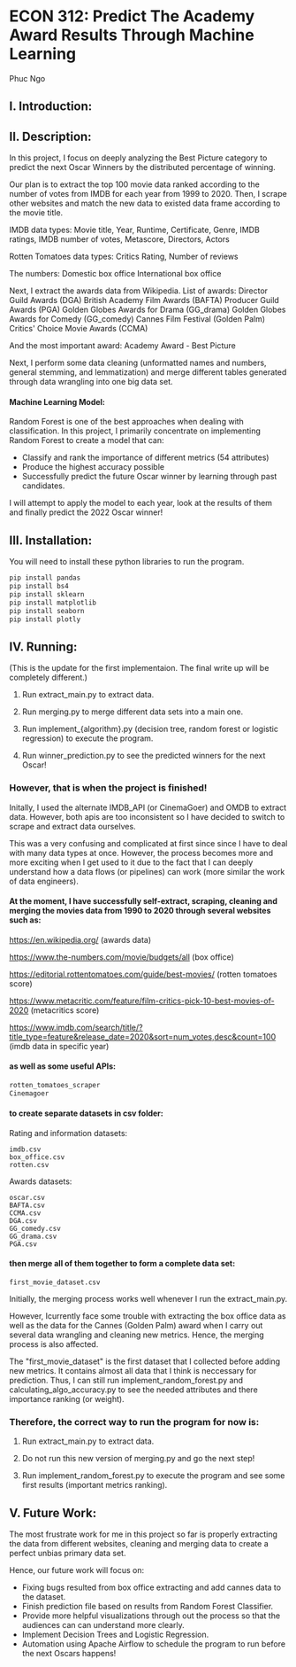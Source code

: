 # ECON 312: Predict The Academy Award Results Through Machine Learning

Phuc Ngo

## I. Introduction:

## II. Description:
In this project, I focus on deeply analyzing the Best Picture category to predict the next Oscar Winners by the distributed percentage of winning.

Our plan is to extract the top 100 movie data ranked according to the number of votes from IMDB for each year from 1999 to 2020. Then, I scrape other websites and match the new data to existed data frame according to the movie title.

IMDB data types:
Movie title, Year, Runtime, Certificate, Genre, IMDB ratings, IMDB number of votes, Metascore, Directors, Actors

Rotten Tomatoes data types:
Critics Rating, Number of reviews

The numbers:
Domestic box office 
International box office

Next, I extract the awards data from Wikipedia. List of awards:
Director Guild Awards (DGA)
British Academy Film Awards (BAFTA)
Producer Guild Awards (PGA)
Golden Globes Awards for Drama (GG_drama)
Golden Globes Awards for Comedy (GG_comedy)
Cannes Film Festival (Golden Palm)
Critics' Choice Movie Awards (CCMA)

And the most important award:
Academy Award - Best Picture

Next, I perform some data cleaning (unformatted names and numbers, general stemming, and lemmatization) and merge different tables generated through data wrangling into one big data set. 

#### Machine Learning Model:
Random Forest is one of the best approaches when dealing with classification. In this project, I primarily concentrate on implementing Random Forest to create a model that can:

- Classify and rank the importance of different metrics (54 attributes)
- Produce the highest accuracy possible
- Successfully predict the future Oscar winner by learning through past candidates.

I will attempt to apply the model to each year, look at the results of them and finally predict the 2022 Oscar winner!


## III. Installation:
You will need to install these python libraries to run the program.

```bash
pip install pandas
pip install bs4
pip install sklearn
pip install matplotlib
pip install seaborn
pip install plotly
```

## IV. Running:
(This is the update for the first implementaion. The final write up will be completely different.)

1. Run extract_main.py to extract data.

2. Run merging.py to merge different data sets into a main one.

3. Run implement_{algorithm}.py (decision tree, random forest or logistic regression) to execute the program.

4. Run winner_prediction.py to see the predicted winners for the next Oscar!


### However, that is when the project is finished!

Initally, I used the alternate IMDB_API (or CinemaGoer) and OMDB to extract data. However, both apis are too inconsistent so I have decided to switch to scrape and extract data ourselves. 

This was a very confusing and complicated at first since since I have to deal with many data types at once. However, the process becomes more and more exciting when I get used to it due to the fact that I can deeply understand how a data flows (or pipelines) can work (more similar the work of data engineers). 

#### At the moment, I have successfully self-extract, scraping, cleaning and merging the movies data from 1990 to 2020 through several websites such as:

https://en.wikipedia.org/ (awards data)

https://www.the-numbers.com/movie/budgets/all (box office)

https://editorial.rottentomatoes.com/guide/best-movies/ (rotten tomatoes score)

https://www.metacritic.com/feature/film-critics-pick-10-best-movies-of-2020 (metacritics score)

https://www.imdb.com/search/title/?title_type=feature&release_date=2020&sort=num_votes,desc&count=100 (imdb data in specific year)

#### as well as some useful APIs:

```python
rotten_tomatoes_scraper
Cinemagoer
```
#### to create separate datasets in csv folder:

Rating and information datasets:

```
imdb.csv
box_office.csv
rotten.csv
```

Awards datasets:

```
oscar.csv
BAFTA.csv
CCMA.csv
DGA.csv
GG_comedy.csv
GG_drama.csv
PGA.csv
```

#### then merge all of them together to form a complete data set: 
```
first_movie_dataset.csv
```
Initially, the merging process works well whenever I run the extract_main.py. 

However, Icurrently face some trouble with extracting the box office data as well as the data for the Cannes (Golden Palm) award when I carry out several data wrangling and cleaning new metrics. Hence, the merging process is also affected. 

The "first_movie_dataset" is the first dataset that I collected before adding new metrics. It contains almost all data that I think is neccessary for prediction. Thus, I can still run implement_random_forest.py and calculating_algo_accuracy.py to see the needed attributes and there importance ranking (or weight).


### Therefore, the correct way to run the program for now is:

1. Run extract_main.py to extract data.

2. Do not run this new version of merging.py and go the next step!

3. Run implement_random_forest.py to execute the program and see some first results (important metrics ranking).


## V. Future Work:
The most frustrate work for me in this project so far is properly extracting the data from different websites, cleaning and merging data to create a perfect unbias primary data set.

Hence, our future work will focus on:

- Fixing bugs resulted from box office extracting and add cannes data to the dataset.
- Finish prediction file based on results from Random Forest Classifier.
- Provide more helpful visualizations through out the process so that the audiences can can understand more clearly.
- Implement Decision Trees and Logistic Regression.
- Automation using Apache Airflow to schedule the program to run before the next Oscars happens!





